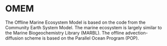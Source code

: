 # OMEM
The Offline Marine Ecosystem Model is based on the code from the Community Earth System Model. The marine ecosystem is largely similar to the Marine Biogeochemistry Library (MARBL). The offline advection-diffusion scheme is based on the Parallel Ocean Program (POP).
